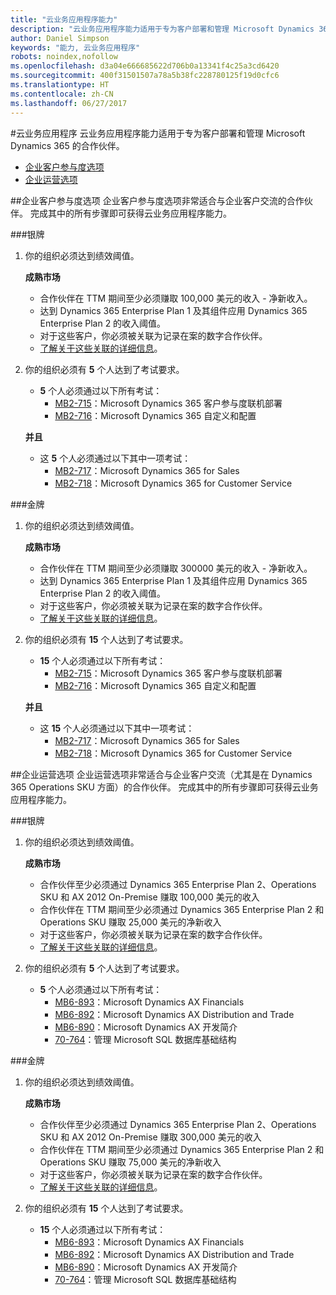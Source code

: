 ```yaml
---
title: "云业务应用程序能力"
description: "云业务应用程序能力适用于专为客户部署和管理 Microsoft Dynamics 365 的合作伙伴。"
author: Daniel Simpson
keywords: "能力, 云业务应用程序"
robots: noindex,nofollow
ms.openlocfilehash: d3a04e666685622d706b0a13341f4c25a3cd6420
ms.sourcegitcommit: 400f31501507a78a5b38fc228780125f19d0cfc6
ms.translationtype: HT
ms.contentlocale: zh-CN
ms.lasthandoff: 06/27/2017
---
```

#<a name="cloud-business-applications"></a>云业务应用程序 
云业务应用程序能力适用于专为客户部署和管理 Microsoft Dynamics 365 的合作伙伴。

- [企业客户参与度选项](#enterprise-customer-engagement-option)
- [企业运营选项](#enterprise-operations-option)


##<a name="enterprise-customer-engagement-option"></a>企业客户参与度选项
企业客户参与度选项非常适合与企业客户交流的合作伙伴。 完成其中的所有步骤即可获得云业务应用程序能力。

###<a name="silver"></a>银牌
1. 你的组织必须达到绩效阈值。

    **成熟市场**

    - 合作伙伴在 TTM 期间至少必须赚取 100,000 美元的收入 - 净新收入。
    - 达到 Dynamics 365 Enterprise Plan 1 及其组件应用 Dynamics 365 Enterprise Plan 2 的收入阈值。
    - 对于这些客户，你必须被关联为记录在案的数字合作伙伴。
    - [了解关于这些关联的详细信息](https://partner.microsoft.com/en-us/membership/digital-partner-of-record)。

2. 你的组织必须有 **5** 个人达到了考试要求。

    - **5** 个人必须通过以下所有考试：
        - [MB2-715](https://www.microsoft.com/en-us/learning/exam-mb2-715.aspx)：Microsoft Dynamics 365 客户参与度联机部署
        - [MB2-716](https://www.microsoft.com/en-us/learning/exam-mb2-716.aspx)：Microsoft Dynamics 365 自定义和配置
    
    **并且**
    
    - 这 **5** 个人必须通过以下其中一项考试：
        - [MB2-717](https://www.microsoft.com/en-us/learning/exam-mb2-717.aspx)：Microsoft Dynamics 365 for Sales
        - [MB2-718](https://www.microsoft.com/en-us/learning/exam-mb2-718.aspx)：Microsoft Dynamics 365 for Customer Service

###<a name="gold"></a>金牌
1. 你的组织必须达到绩效阈值。

    **成熟市场**
    
    - 合作伙伴在 TTM 期间至少必须赚取 300000 美元的收入 - 净新收入。
    - 达到 Dynamics 365 Enterprise Plan 1 及其组件应用 Dynamics 365 Enterprise Plan 2 的收入阈值。
    - 对于这些客户，你必须被关联为记录在案的数字合作伙伴。
    - [了解关于这些关联的详细信息](https://partner.microsoft.com/en-us/membership/digital-partner-of-record)。  
  
2. 你的组织必须有 **15** 个人达到了考试要求。

    - **15** 个人必须通过以下所有考试：
        - [MB2-715](https://www.microsoft.com/en-us/learning/exam-mb2-715.aspx)：Microsoft Dynamics 365 客户参与度联机部署
        - [MB2-716](https://www.microsoft.com/en-us/learning/exam-mb2-716.aspx)：Microsoft Dynamics 365 自定义和配置
    
    **并且**

    - 这 **15** 个人必须通过以下其中一项考试：
        - [MB2-717](https://www.microsoft.com/en-us/learning/exam-mb2-717.aspx)：Microsoft Dynamics 365 for Sales
        - [MB2-718](https://www.microsoft.com/en-us/learning/exam-mb2-718.aspx)：Microsoft Dynamics 365 for Customer Service

##<a name="enterprise-operations-option"></a>企业运营选项
企业运营选项非常适合与企业客户交流（尤其是在 Dynamics 365 Operations SKU 方面）的合作伙伴。 完成其中的所有步骤即可获得云业务应用程序能力。

###<a name="silver"></a>银牌
1. 你的组织必须达到绩效阈值。

    **成熟市场**
    
    - 合作伙伴至少必须通过 Dynamics 365 Enterprise Plan 2、Operations SKU 和 AX 2012 On-Premise 赚取 100,000 美元的收入
    - 合作伙伴在 TTM 期间至少必须通过 Dynamics 365 Enterprise Plan 2 和 Operations SKU 赚取 25,000 美元的净新收入
    - 对于这些客户，你必须被关联为记录在案的数字合作伙伴。 
    - [了解关于这些关联的详细信息](https://partner.microsoft.com/en-us/membership/digital-partner-of-record)。  
  
2. 你的组织必须有 **5** 个人达到了考试要求。
 
    - **5** 个人必须通过以下所有考试：
        - [MB6-893](https://www.microsoft.com/en-us/learning/exam-mb6-893.aspx)：Microsoft Dynamics AX Financials
        - [MB6-892](https://www.microsoft.com/en-us/learning/exam-mb6-892.aspx)：Microsoft Dynamics AX Distribution and Trade
        - [MB6-890](https://www.microsoft.com/en-us/learning/exam-mb6-890.aspx)：Microsoft Dynamics AX 开发简介
        - [70-764](https://www.microsoft.com/en-us/learning/exam-70-764.aspx)：管理 Microsoft SQL 数据库基础结构

###<a name="gold"></a>金牌

1. 你的组织必须达到绩效阈值。

    **成熟市场**

    - 合作伙伴至少必须通过 Dynamics 365 Enterprise Plan 2、Operations SKU 和 AX 2012 On-Premise 赚取 300,000 美元的收入
    - 合作伙伴在 TTM 期间至少必须通过 Dynamics 365 Enterprise Plan 2 和 Operations SKU 赚取 75,000 美元的净新收入
    - 对于这些客户，你必须被关联为记录在案的数字合作伙伴。
    - [了解关于这些关联的详细信息](https://partner.microsoft.com/en-us/membership/digital-partner-of-record)。  
  
2. 你的组织必须有 **15** 个人达到了考试要求。

    - **15** 个人必须通过以下所有考试：
        - [MB6-893](https://www.microsoft.com/en-us/learning/exam-mb6-893.aspx)：Microsoft Dynamics AX Financials
        - [MB6-892](https://www.microsoft.com/en-us/learning/exam-mb6-892.aspx)：Microsoft Dynamics AX Distribution and Trade
        - [MB6-890](https://www.microsoft.com/en-us/learning/exam-mb6-890.aspx)：Microsoft Dynamics AX 开发简介
        - [70-764](https://www.microsoft.com/en-us/learning/exam-70-764.aspx)：管理 Microsoft SQL 数据库基础结构
 